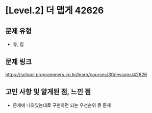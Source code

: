 # [Level.2] 더 맵게 42626

## 문제 유형
- 큐, 힙

## 문제 링크
https://school.programmers.co.kr/learn/courses/30/lessons/42626

## 고민 사항 및 알게된 점, 느낀 점
- 문제에 나와있는대로 구현하면 되는 우선순위 큐 문제
  
